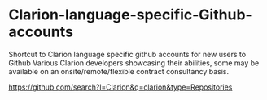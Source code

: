 # Clarion-language-specific-Github-accounts
Shortcut to Clarion language specific github accounts for new users to Github
Various Clarion developers showcasing their abilities, some may be available on an onsite/remote/flexible contract consultancy basis.

https://github.com/search?l=Clarion&q=clarion&type=Repositories
